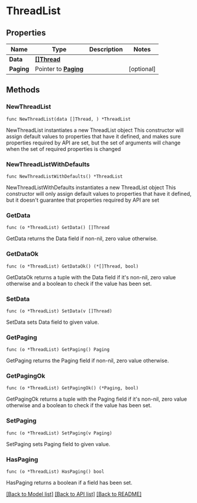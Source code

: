 # ThreadList

## Properties

Name | Type | Description | Notes
------------ | ------------- | ------------- | -------------
**Data** | [**[]Thread**](Thread.md) |  | 
**Paging** | Pointer to [**Paging**](Paging.md) |  | [optional] 

## Methods

### NewThreadList

`func NewThreadList(data []Thread, ) *ThreadList`

NewThreadList instantiates a new ThreadList object
This constructor will assign default values to properties that have it defined,
and makes sure properties required by API are set, but the set of arguments
will change when the set of required properties is changed

### NewThreadListWithDefaults

`func NewThreadListWithDefaults() *ThreadList`

NewThreadListWithDefaults instantiates a new ThreadList object
This constructor will only assign default values to properties that have it defined,
but it doesn't guarantee that properties required by API are set

### GetData

`func (o *ThreadList) GetData() []Thread`

GetData returns the Data field if non-nil, zero value otherwise.

### GetDataOk

`func (o *ThreadList) GetDataOk() (*[]Thread, bool)`

GetDataOk returns a tuple with the Data field if it's non-nil, zero value otherwise
and a boolean to check if the value has been set.

### SetData

`func (o *ThreadList) SetData(v []Thread)`

SetData sets Data field to given value.


### GetPaging

`func (o *ThreadList) GetPaging() Paging`

GetPaging returns the Paging field if non-nil, zero value otherwise.

### GetPagingOk

`func (o *ThreadList) GetPagingOk() (*Paging, bool)`

GetPagingOk returns a tuple with the Paging field if it's non-nil, zero value otherwise
and a boolean to check if the value has been set.

### SetPaging

`func (o *ThreadList) SetPaging(v Paging)`

SetPaging sets Paging field to given value.

### HasPaging

`func (o *ThreadList) HasPaging() bool`

HasPaging returns a boolean if a field has been set.


[[Back to Model list]](../README.md#documentation-for-models) [[Back to API list]](../README.md#documentation-for-api-endpoints) [[Back to README]](../README.md)


